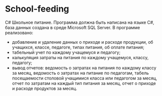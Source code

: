 # School-feeding

C# Школьное питание. Программа должна быть написана на языке C#, база данных создана в  среде Microsoft SQL Server.
В программе реализовано:
-	добавление и удаление данных о приходе и расходе продукции, об учащихся, классе, педагоге, типах питания, об оплате питания;
-	табельный учет по каждому учащемуся и педагогу;
-	калькуляция затраты на питания по каждому учащемуся, классу, педагогу;
-	вывод отчетов: ведомость о затратах на питания по каждому классу за месяц,  ведомость о затратах на питание по педагогам, табель посещаемости столовой учащимися класса или педагогом за месяц,  отчет по затратам на каждый тип питания за месяц, отчет о приходе и расходе продуктов за месяц.
